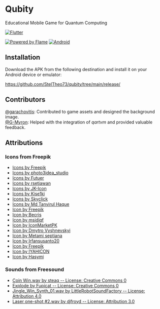 # Qubity

Educational Mobile Game for Quantum Computing

[![Flutter](https://skillicons.dev/icons?i=flutter,dart)](https://skillicons.dev)<br>

[![Powered by Flame](https://img.shields.io/badge/Powered%20by-%F0%9F%94%A5-orange.svg)](https://flame-engine.org)
[![Android](https://img.shields.io/badge/Platform-Android-green.svg)](https://developer.android.com)

## Installation

Download the APK from the following destination and install it on your Android device or emulator:

https://github.com/StelTheo73/qubity/tree/main/release/

## Contributors

[@garachovitis](https://github.com/garachovitis): Contributed to game assets and designed the background image.<br>
[@G-Myron](https://github.com/G-Myron): Helped with the integration of _qartvm_ and provided valuable feedback.<br>

## Attributions

### Icons from Freepik

- <a href="https://www.freepik.com/search">Icons by Freepik</a>
- <a href="https://www.freepik.com/search">Icons by photo3idea_studio</a>
- <a href="https://www.freepik.com/search">Icons by Futuer</a>
- <a href="https://www.freepik.com/search">Icons by rsetiawan</a>
- <a href="https://www.freepik.com/search">Icons by JK-Icon</a>
- <a href="https://www.freepik.com/search">Icons by Kise1ki</a>
- <a href="https://www.freepik.com/search">Icons by Skyclick</a>
- <a href="https://www.freepik.com/search">Icons by Md Tanvirul Haque</a>
- <a href="https://www.freepik.com/search#uuid=2c2324dc-799e-4b03-9191-249edade3ad1">Icon by Freepik</a>
- <a href="https://www.freepik.com/search#uuid=2c2324dc-799e-4b03-9191-249edade3ad1">Icon by Becris</a>
- <a href="https://www.freepik.com/search#uuid=e19288e2-c926-4363-a009-cd2beb004a3b">Icon by msidiqf</a>
- <a href="https://www.freepik.com/search#uuid=e19288e2-c926-4363-a009-cd2beb004a3b">Icon by IconMarketPK</a>
- <a href="https://www.freepik.com/icon/add-button_15600739#fromView=search&page=1&position=0&uuid=92569c4d-8fce-4af7-8278-524be093eb87">Icon by Dmytro Vyshnevskyi</a>
- <a href="https://www.freepik.com/icon/pause_12585755#fromView=search&page=5&position=68&uuid=03d5ee50-be59-4591-8cd5-50c14845325d">Icon by Metami septiana</a>
- <a href="https://www.freepik.com/icon/redo_9570479#fromView=search&page=1&position=27&uuid=6f7ca170-4a7a-4691-a7ad-a14ff03b2b2d">Icon by Irfansusanto20</a>
- <a href="https://www.freepik.com/icon/rocket_8089316">Icon by Freepik</a>
- <a href="https://www.freepik.com/icon/target_7205464#fromView=search&page=2&position=38&uuid=b87e39d9-c26d-4f41-9cab-6b601c99abd7">Icon by IYAHICON</a>
- <a href="https://www.freepik.com/icon/star_6336831#fromView=image_search_similar&page=6&position=58&uuid=b91c4827-34d9-4150-aacb-63b14c5d4075">Icon by Hasymi</a>

### Sounds from Freesound

- <a href="https://freesound.org/s/387232/">Coin Win.wav by steaq -- License: Creative Commons 0</a>
- <a href="https://freesound.org/s/607206/">Explode by Fupicat -- License: Creative Commons 0</a>
- <a href="https://freesound.org/s/274179/">Jingle_Win_Synth_01.wav by LittleRobotSoundFactory -- License: Attribution 4.0</a>
- <a href="https://freesound.org/s/348163/">Laser one-shot #2.wav by djfroyd -- License: Attribution 3.0</a>
